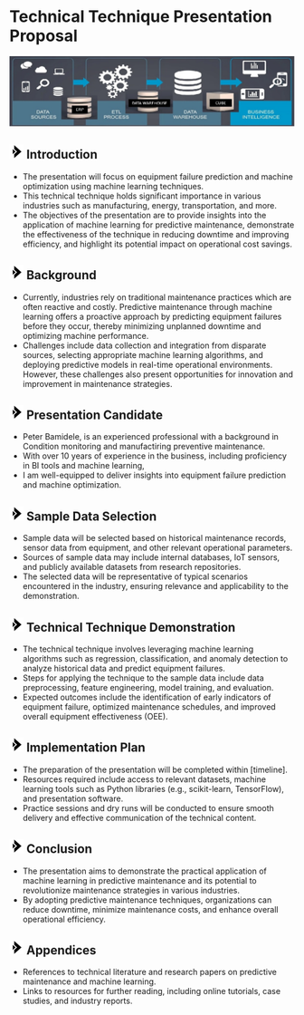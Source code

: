 # Technical Technique Presentation Proposal

<img src = https://github.com/Bampet2003/BampetCapstone/blob/main/bi_tech_report1.jpg>

## <img src="https://github.com/Bampet2003/BampetCapstone/blob/main/bullet_arrow.png?raw=True" alt="Sized Rocket" width="25px" height="25px"> Introduction 
- The presentation will focus on equipment failure prediction and machine optimization using machine learning techniques.
- This technical technique holds significant importance in various industries such as manufacturing, energy, transportation, and more.
- The objectives of the presentation are to provide insights into the application of machine learning for predictive maintenance, demonstrate the effectiveness of the technique in reducing downtime and improving efficiency, and highlight its potential impact on operational cost savings.

## <img src="https://github.com/Bampet2003/BampetCapstone/blob/main/bullet_arrow.png?raw=True" alt="Sized Rocket" width="25px" height="25px"> Background
- Currently, industries rely on traditional maintenance practices which are often reactive and costly. Predictive maintenance through machine learning offers a proactive approach by predicting equipment failures before they occur, thereby minimizing unplanned downtime and optimizing machine performance.
- Challenges include data collection and integration from disparate sources, selecting appropriate machine learning algorithms, and deploying predictive models in real-time operational environments. However, these challenges also present opportunities for innovation and improvement in maintenance strategies.

## <img src="https://github.com/Bampet2003/BampetCapstone/blob/main/bullet_arrow.png?raw=True" alt="Sized Rocket" width="25px" height="25px"> Presentation Candidate
- Peter Bamidele, is an experienced professional with a background in Condition monitoring and manufactiring preventive maintenance.
- With over 10 years of experience in the business, including proficiency in BI tools and machine learning,
- I am well-equipped to deliver insights into equipment failure prediction and machine optimization.

## <img src="https://github.com/Bampet2003/BampetCapstone/blob/main/bullet_arrow.png?raw=True" alt="Sized Rocket" width="25px" height="25px"> Sample Data Selection
- Sample data will be selected based on historical maintenance records, sensor data from equipment, and other relevant operational parameters.
- Sources of sample data may include internal databases, IoT sensors, and publicly available datasets from research repositories.
- The selected data will be representative of typical scenarios encountered in the industry, ensuring relevance and applicability to the demonstration.

## <img src="https://github.com/Bampet2003/BampetCapstone/blob/main/bullet_arrow.png?raw=True" alt="Sized Rocket" width="25px" height="25px"> Technical Technique Demonstration
- The technical technique involves leveraging machine learning algorithms such as regression, classification, and anomaly detection to analyze historical data and predict equipment failures.
- Steps for applying the technique to the sample data include data preprocessing, feature engineering, model training, and evaluation.
- Expected outcomes include the identification of early indicators of equipment failure, optimized maintenance schedules, and improved overall equipment effectiveness (OEE).

## <img src="https://github.com/Bampet2003/BampetCapstone/blob/main/bullet_arrow.png?raw=True" alt="Sized Rocket" width="25px" height="25px"> Implementation Plan
- The preparation of the presentation will be completed within [timeline].
- Resources required include access to relevant datasets, machine learning tools such as Python libraries (e.g., scikit-learn, TensorFlow), and presentation software.
- Practice sessions and dry runs will be conducted to ensure smooth delivery and effective communication of the technical content.

## <img src="https://github.com/Bampet2003/BampetCapstone/blob/main/bullet_arrow.png?raw=True" alt="Sized Rocket" width="25px" height="25px"> Conclusion
- The presentation aims to demonstrate the practical application of machine learning in predictive maintenance and its potential to revolutionize maintenance strategies in various industries.
- By adopting predictive maintenance techniques, organizations can reduce downtime, minimize maintenance costs, and enhance overall operational efficiency.

## <img src="https://github.com/Bampet2003/BampetCapstone/blob/main/bullet_arrow.png?raw=True" alt="Sized Rocket" width="25px" height="25px"> Appendices
- References to technical literature and research papers on predictive maintenance and machine learning.
- Links to resources for further reading, including online tutorials, case studies, and industry reports.

